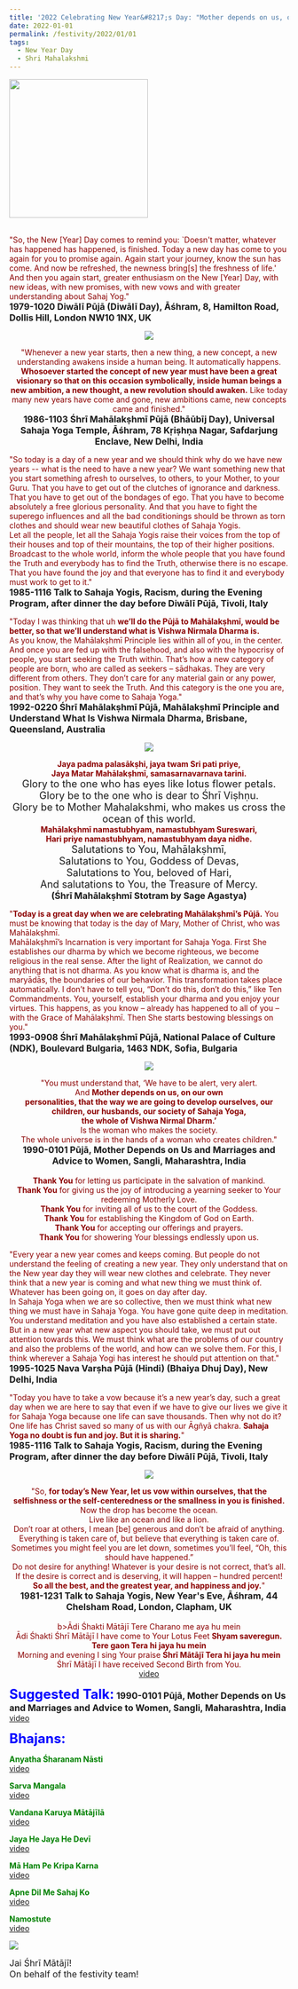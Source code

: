 ```yaml
---
title: '2022 Celebrating New Year&#8217;s Day: "Mother depends on us, on our own personalities, that the way we are going to develop ourselves, our children, our husbands, our society of Sahaja Yoga, the whole of Vishwa Nirmal Dharm." '
date: 2022-01-01
permalink: /festivity/2022/01/01
tags:
  - New Year Day
  - Shri Mahalakshmi
---
```


<div style="text-align: left"><img src="/images/image1.png" width="250" /></div><br>

<p>
<font color="DarkRed">"So, the New [Year] Day comes to remind you: `Doesn't matter, whatever has happened has happened, is finished. Today a new day has come to you again for you to promise again. Again start your journey, know the sun has come. And now be refreshed, the newness bring[s] the freshness of life.' And then you again start, greater enthusiasm on the New [Year] Day, with new ideas, with new promises, with new vows and with greater understanding about Sahaj Yog."</font><br>
<font size="+0"><b>1979-1020 Diwālī Pūjā (Diwālī Day), Āśhram, 8, Hamilton Road, Dollis Hill, London NW10 1NX, UK</b></font>
</p>

<div style="text-align: center"><img src="/images/image871.png" /></div>

<p style="text-align:center;">
<font color="DarkRed">"Whenever a new year starts, then a new thing, a new concept, a new understanding awakens inside a human being. It automatically happens. <b>Whosoever started the concept of new year must have been a great visionary so that on this occasion symbolically, inside human beings a new ambition, a new thought, a new revolution should awaken.</b> Like today many new years have come and gone, new ambitions came, new concepts came and finished."</font><br>
<font size="+0"><b>1986-1103 Śhrī Mahālakṣhmī Pūjā (Bhāūbīj Day), Universal Sahaja Yoga Temple, Āśhram, 78 Kṛiṣhṇa Nagar, Safdarjung Enclave, New Delhi, India</b></font>
</p>

<p>
<font color="DarkRed">"So today is a day of a new year and we should think why do we have new years -- what is the need to have a new year? We want something new that you start something afresh to ourselves, to others, to your Mother, to your Guru. That you have to get out of the clutches of ignorance and darkness. That you have to get out of the bondages of ego. That you have to become absolutely a free glorious personality. And that you have to fight the superego influences and all the bad conditionings should be thrown as torn clothes and should wear new beautiful clothes of Sahaja Yogis.<br>
Let all the people, let all the Sahaja Yogis raise their voices from the top of their houses and top of their mountains, the top of their higher positions. Broadcast to the whole world, inform the whole people that you have found the Truth and everybody has to find the Truth, otherwise there is no escape. That you have found the joy and that everyone has to find it and everybody must work to get to it."</font><br>
<font size="+0"><b>1985-1116 Talk to Sahaja Yogis, Racism, during the Evening Program, after dinner the day before Diwālī Pūjā, Tivoli, Italy</b></font>
</p>

<p>
<font color="DarkRed">"Today I was thinking that uh <b>we’ll do the Pūjā to Mahālakṣhmī, would be better, so that we’ll understand what is Vishwa Nirmala Dharma is.</b><br>
As you know, the Mahālakṣhmī Principle lies within all of you, in the center. And once you are fed up with the falsehood, and also with the hypocrisy of people, you start seeking the Truth within. That’s how a new category of people are born, who are called as seekers – sādhakas. They are very different from others. They don’t care for any material gain or any power, position. They want to seek the Truth. And this category is the one you are, and that’s why you have come to Sahaja Yoga."</font><br>
<font size="+0"><b>1992-0220 Śhrī Mahālakṣhmī Pūjā, Mahālakṣhmī Principle and Understand What Is Vishwa Nirmala Dharma, Brisbane, Queensland, Australia</b></font>
</p>

<div style="text-align: center"><img src="/images/image872.png" /></div>

<p style="text-align:center;">
<font color="DarkRed"><b>Jaya padma palasākṣhi, jaya twam Sri pati priye,<br>
Jaya Matar Mahālakṣhmī, samasarnavarnava tarini.</b></font><br>
<font size="+1">Glory to the one who has eyes like lotus flower petals.<br>
Glory be to the one who is dear to Śhrī Viṣhṇu.<br>  
Glory be to Mother Mahalakshmi, who makes us cross the ocean of this world.</font><br>
<font color="DarkRed"><b>Mahālakṣhmī namastubhyam, namastubhyam Sureswari,<br>
Hari priye namastubhyam, namastubhyam daya nidhe.</b></font><br>
<font size="+1">Salutations to You, Mahālakṣhmī,<br>
Salutations to You, Goddess of Devas,<br>
Salutations to You, beloved of Hari,<br>
And salutations to You, the Treasure of Mercy.</font><br>
<font size="+0"><b>(Śhrī Mahālakṣhmī Stotram by Sage Agastya)</b></font><br>
</p>

<p>
<font color="DarkRed">"<b>Today is a great day when we are celebrating Mahālakṣhmī’s Pūjā.</b> You must be knowing that today is the day of Mary, Mother of Christ, who was Mahālakṣhmī.<br>
Mahālakṣhmī’s Incarnation is very important for Sahaja Yoga. First She establishes our dharma by which we become righteous, we become religious in the real sense. After the light of Realization, we cannot do anything that is not dharma. As you know what is dharma is, and the maryādās, the boundaries of our behavior. This transformation takes place automatically. I don’t have to tell you, “Don’t do this, don’t do this,” like Ten Commandments. You, yourself, establish your dharma and you enjoy your virtues. This happens, as you know – already has happened to all of you – with the Grace of Mahālakṣhmī. Then She starts bestowing blessings on you."</font><br>
<font size="+0"><b>1993-0908 Śhrī Mahālakṣhmī Pūjā, National Palace of Culture (NDK), Boulevard Bulgaria, 1463 NDK, Sofia, Bulgaria</b></font>
</p>

<div style="text-align: center"><img src="/images/image873.png" /></div>

<p style="text-align:center;">
<font color="DarkRed">"You must understand that, ‘We have to be alert, very alert.<br>
And <b>Mother depends on us, on our own<br>
personalities, that the way we are going to develop ourselves, our children, our husbands, our society of Sahaja Yoga,<br>
the whole of Vishwa Nirmal Dharm.’</b><br>
Is the woman who makes the society.<br>
The whole universe is in the hands of a woman who creates children."</font><br>
<font size="+0"><b>1990-0101 Pūjā, Mother Depends on Us and Marriages and Advice to Women, Sangli, Maharashtra, India</b></font>
<br>
<br>
<font color="DarkRed"><b>Thank You</b> for letting us participate in the salvation of mankind.<br>
<b>Thank You</b> for giving us the joy of introducing a yearning seeker to Your redeeming Motherly Love.<br>
<b>Thank You</b> for inviting all of us to the court of the Goddess.<br>
<b>Thank You</b> for establishing the Kingdom of God on Earth.<br>
<b>Thank You</b> for accepting our offerings and prayers.<br>
<b>Thank You</b> for showering Your blessings endlessly upon us.</font><br>
</p>

<p>
<font color="DarkRed">"Every year a new year comes and keeps coming. But people do not understand the feeling of creating a new year. They only understand that on the New year day they will wear new clothes and celebrate. They never think that a new year is coming and what new thing we must think of. Whatever has been going on, it goes on day after day.<br>
In Sahaja Yoga when we are so collective, then we must think what new thing we must have in Sahaja Yoga. You have gone quite deep in meditation. You understand meditation and you have also established a certain state. But in a new year what new aspect you should take, we must put out attention towards this. We must think what are the problems of our country and also the problems of the world, and how can we solve them. For this, I think wherever a Sahaja Yogi has interest he should put attention on that."</font><br>
<font size="+0"><b>1995-1025 Nava Varṣha Pūjā (Hindi) (Bhaiya Dhuj Day), New Delhi, India</b></font>
</p>

<p>
<font color="DarkRed">"Today you have to take a vow because it’s a new year’s day, such a great day when we are here to say that even if we have to give our lives we give it for Sahaja Yoga because one life can save thousands. Then why not do it? One life has Christ saved so many of us with our Āgñyā chakra. <b>Sahaja Yoga no doubt is fun and joy. But it is sharing.</b>"</font><br>
<font size="+0"><b>1985-1116 Talk to Sahaja Yogis, Racism, during the Evening Program, after dinner the day before Diwālī Pūjā, Tivoli, Italy</b></font>
</p>

<div style="text-align: center"><img src="/images/image874.png" /></div>

<p style="text-align:center;">
<font color="DarkRed">"So, <b>for today’s New Year, let us vow within ourselves, that the selfishness or the self-centeredness or the smallness in you is finished.</b><br>
Now the drop has become the ocean.<br>
Live like an ocean and like a lion.<br>
Don’t roar at others, I mean [be] generous and don’t be afraid of anything. Everything is taken care of, but believe that everything is taken care of. Sometimes you might feel you are let down, sometimes you’ll feel, “Oh, this should have happened.”<br>
Do not desire for anything! Whatever is your desire is not correct, that’s all. If the desire is correct and is deserving, it will happen – hundred percent!<br>
<b>So all the best, and the greatest year, and happiness and joy.</b>"</font><br>
<font size="+0"><b>1981-1231 Talk to Sahaja Yogis, New Year's Eve, Āśhram, 44 Chelsham Road, London, Clapham, UK</b></font><br>
<br>
<font color="DarkRed">b>Ādi Śhakti Mātājī Tere Charano me aya hu mein</b><br>
Ādi Śhakti Śhrī Mātājī I have come to Your Lotus Feet
<b>Shyam saveregun. Tere gaon Tera hi jaya hu mein</b><br>
Morning and evening I sing Your praise
<b>Śhrī Mātājī Tera hi jaya hu mein</b><br>
Śhrī Mātājī I have received Second Birth from You.</font><br>
<a href="https://youtu.be/L1wSDCxZKS0">video</a>
</p>

<font size="+2"><font color="blue"><b>Suggested Talk:</b></font></font> 
<font size="+0"><b>1990-0101 Pūjā, Mother Depends on Us and Marriages and Advice to Women, Sangli, Maharashtra, India</b></font>
<a href="https://vimeo.com/25165137"> video</a><br>

<font size="+2"><font color="blue"><b>Bhajans:</b></font></font>

<p>
<font color="green"><b>Anyatha Śharanam Nāsti</b></font><br>
<a href="https://seven-teams.github.io/Videos_Links.html">video</a>
</p>

<p>
<font color="green"><b>Sarva Mangala</b></font><br>
<a href="https://seven-teams.github.io/Videos_Links.html">video</a>
</p>

<p>
<font color="green"><b>Vandana Karuya Mātājīlā</b></font><br>
<a href="https://seven-teams.github.io/Videos_Links.html">video</a>
</p>

<p>
<font color="green"><b>Jaya He Jaya He Devī</b></font><br>
<a href="https://seven-teams.github.io/Videos_Links.html">video</a>
</p>
 
<p>
<font color="green"><b>Mā Ham Pe Kripa Karna</b></font><br>
<a href="https://seven-teams.github.io/Videos_Links.html">video</a>
</p>

<p>
<font color="green"><b>Apne Dil Me Sahaj Ko</b></font><br>
<a href="https://seven-teams.github.io/Videos_Links.html">video</a>
</p>

<p>
<font color="green"><b>Namostute</b></font><br>
<a href="https://seven-teams.github.io/Videos_Links.html">video</a>
</p>

<div style="text-align: left"><img src="/images/image875.png" /></div>

<p>
<font size="+0">Jai Śhrī Mātājī!<br>
On behalf of the festivity team!</font>
</p>
